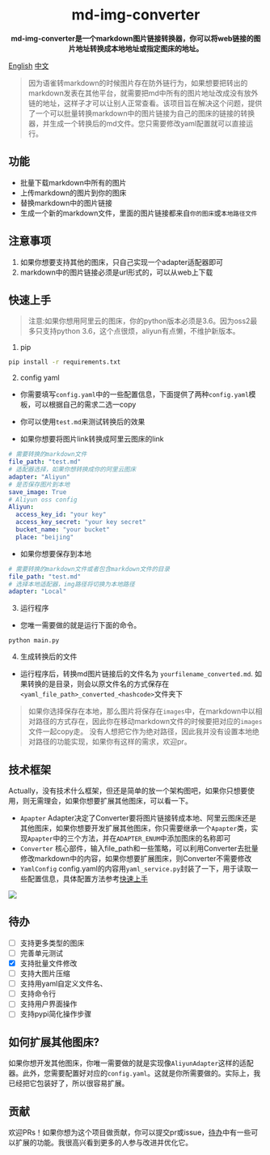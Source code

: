 <h1 align="center">
    md-img-converter
</h1>
<p align="center">
  <strong>md-img-converter是一个markdown图片链接转换器，你可以将web链接的图片地址转换成本地地址或指定图床的地址。</strong>
</p>

[English](/README_en.md) [中文](/README.md)

> 因为语雀转markdown的时候图片存在防外链行为，如果想要把转出的markdown发表在其他平台，就需要把md中所有的图片地址改成没有放外链的地址，这样子才可以让别人正常查看。该项目旨在解决这个问题，提供了一个可以批量转换markdown中的图片链接为自己的图床的链接的转换器，并生成一个转换后的md文件。您只需要修改yaml配置就可以直接运行。

## 功能
- 批量下载markdown中所有的图片
- 上传markdown的图片到你的图床
- 替换markdown中的图片链接
- 生成一个新的markdown文件，里面的图片链接都来自`你的图床`或`本地路径文件`

## 注意事项
1. 如果你想要支持其他的图床，只自己实现一个adapter适配器即可
2. markdown中的图片链接必须是url形式的，可以从web上下载

## 快速上手

> 注意:如果你想用阿里云的图床，你的python版本必须是3.6。因为oss2最多只支持python 3.6，这个点很烦，aliyun有点懒，不维护新版本。
1. pip

```sh
pip install -r requirements.txt
```

2. config yaml
- 你需要填写`config.yaml`中的一些配置信息，下面提供了两种`config.yaml`模板，可以根据自己的需求二选一copy
- 你可以使用`test.md`来测试转换后的效果

- 如果你想要将图片link转换成阿里云图床的link
```yaml
# 需要转换的markdown文件
file_path: "test.md"
# 适配器选择，如果你想转换成你的阿里云图床
adapter: "Aliyun"
# 是否保存图片到本地
save_image: True
# Aliyun oss config
Aliyun:
  access_key_id: "your key"
  access_key_secret: "your key secret"
  bucket_name: "your bucket"
  place: "beijing"
```

- 如果你想要保存到本地

```yaml
# 需要转换的markdown文件或者包含markdown文件的目录
file_path: "test.md"
# 选择本地适配器，img路径将切换为本地路径
adapter: "Local"
```


3. 运行程序
   
- 您唯一需要做的就是运行下面的命令。

```shell script
python main.py
```

4. 生成转换后的文件

- 运行程序后，转换md图片链接后的文件名为 `yourfilename_converted.md`. 如果转换的是目录，则会以原文件名的方式保存在`<yaml_file_path>_converted_<hashcode>`文件夹下

> 如果你选择保存在本地，那么图片将保存在`images`中，在markdown中以相对路径的方式存在，因此你在移动markdown文件的时候要把对应的`images`文件一起copy走。 没有人想把它作为绝对路径，因此我并没有设置本地绝对路径的功能实现，如果你有这样的需求，欢迎pr。

## 技术框架
Actually，没有技术什么框架，但还是简单的放一个架构图吧，如果你只想要使用，则无需理会，如果你想要扩展其他图床，可以看一下。

- `Apapter` Adapter决定了Converter要将图片链接转成本地、阿里云图床还是其他图床，如果你想要开发扩展其他图床，你只需要继承一个`Apapter`类，实现`Apapter`中的三个方法，并在`ADAPTER_ENUM`中添加图床的名称即可
- `Converter` 核心部件，输入file_path和一些策略，可以利用Converter去批量修改markdown中的内容，如果你想要扩展图床，则Converter不需要修改
- `YamlConfig` config.yaml的内容用`yaml_service.py`封装了一下，用于读取一些配置信息，具体配置方法参考[快速上手](#快速上手)

<img src="https://zeeland-bucket.oss-cn-beijing.aliyuncs.com/typora_img/20230116180115.png"/>

## 待办
- [ ] 支持更多类型的图床
- [ ] 完善单元测试
- [x] 支持批量文件修改
- [ ] 支持大图片压缩
- [ ] 支持用yaml自定义文件名、
- [ ] 支持命令行
- [ ] 支持用户界面操作
- [ ] 支持pypi简化操作步骤

## 如何扩展其他图床?
如果你想开发其他图床，你唯一需要做的就是实现像`AliyunAdapter`这样的适配器。此外，您需要配置好对应的`config.yaml`。这就是你所需要做的。实际上，我已经把它包装好了，所以很容易扩展。 


## 贡献
欢迎PRs！如果你想为这个项目做贡献，你可以提交pr或issue，[待办](#待办)中有一些可以扩展的功能。我很高兴看到更多的人参与改进并优化它。